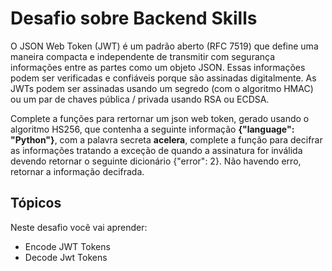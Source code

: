 # Desafio sobre Backend Skills

 O JSON Web Token (JWT) é um padrão aberto (RFC 7519) que define uma maneira compacta e 
 independente de transmitir com segurança informações entre as partes como um objeto JSON. 
 Essas informações podem ser verificadas e confiáveis ​​porque são assinadas digitalmente. 
 As JWTs podem ser assinadas usando um segredo (com o algoritmo HMAC) ou um par de chaves 
 pública / privada usando RSA ou ECDSA. 
 
 Complete a funções para rertornar um json web token, gerado usando o algoritmo HS256, que contenha a seguinte informação **{"language": "Python"}**,
 com a palavra secreta **acelera**, complete a função para decifrar as informações tratando a exceção de quando a assinatura for inválida
 devendo retornar o seguinte dicionário {"error": 2}.
 Não havendo erro, retornar a informação decifrada.


## Tópicos

Neste desafio você vai aprender:

- Encode JWT Tokens
- Decode Jwt Tokens
